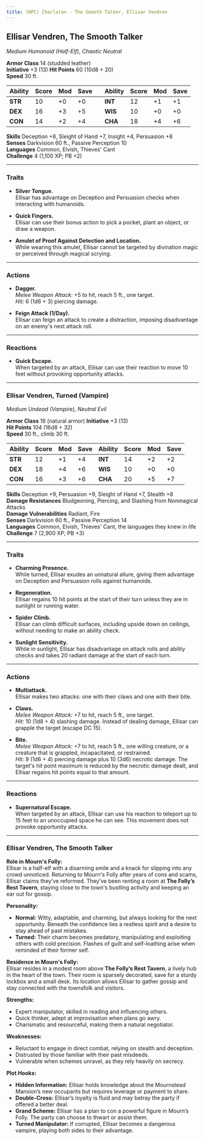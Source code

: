 ```yaml
---
title: (NPC) Charlatan - The Smooth Talker, Ellisar Vendren
---
```



## **Ellisar Vendren, The Smooth Talker**

_Medium Humanoid (Half-Elf), Chaotic Neutral_

**Armor Class** 14 (studded leather)             
**Initiative** +3 (13) 
**Hit Points** 60 (10d8 + 20)  
**Speed** 30 ft.

| Ability | Score | Mod | Save |     | Ability | Score | Mod | Save |
| ------- | ----- | --- | ---- | --- | ------- | ----- | --- | ---- |
| **STR** | 10    | +0  | +0   |     | **INT** | 12    | +1  | +1   |
| **DEX** | 16    | +3  | +5   |     | **WIS** | 10    | +0  | +0   |
| **CON** | 14    | +2  | +4   |     | **CHA** | 18    | +4  | +6   |

**Skills** Deception +8, Sleight of Hand +7, Insight +4, Persuasion +8  
**Senses** Darkvision 60 ft., Passive Perception 10  
**Languages** Common, Elvish, Thieves' Cant  
**Challenge** 4 (1,100 XP; PB +2)

---

### **Traits**

- **Silver Tongue.**  
    Ellisar has advantage on Deception and Persuasion checks when interacting with humanoids.
    
- **Quick Fingers.**  
    Ellisar can use their bonus action to pick a pocket, plant an object, or draw a weapon.
    
- **Amulet of Proof Against Detection and Location.**  
    While wearing this amulet, Ellisar cannot be targeted by divination magic or perceived through magical scrying.
    

---

### **Actions**

- **Dagger.**  
    _Melee Weapon Attack:_ +5 to hit, reach 5 ft., one target.  
    _Hit:_ 6 (1d6 + 3) piercing damage.
    
- **Feign Attack (1/Day).**  
    Ellisar can feign an attack to create a distraction, imposing disadvantage on an enemy's next attack roll.
    

---

### **Reactions**

- **Quick Escape.**  
    When targeted by an attack, Ellisar can use their reaction to move 10 feet without provoking opportunity attacks.

---

### **Ellisar Vendren, Turned (Vampire)**

_Medium Undead (Vampire), Neutral Evil_

**Armor Class** 16 (natural armor)                          **Initiative** +3 (13)  
**Hit Points** 104 (16d8 + 32)  
**Speed** 30 ft., climb 30 ft.

|Ability|Score|Mod|Save|Ability|Score|Mod|Save|
|---|---|---|---|---|---|---|---|
|**STR**|12|+1|+4|**INT**|14|+2|+2|
|**DEX**|18|+4|+6|**WIS**|10|+0|+0|
|**CON**|16|+3|+6|**CHA**|20|+5|+7|

**Skills** Deception +9, Persuasion +9, Sleight of Hand +7, Stealth +8  
**Damage Resistances** Bludgeoning, Piercing, and Slashing from Nonmagical Attacks  
**Damage Vulnerabilities** Radiant, Fire  
**Senses** Darkvision 60 ft., Passive Perception 14  
**Languages** Common, Elvish, Thieves' Cant, the languages they knew in life  
**Challenge** 7 (2,900 XP; PB +3)

---

### **Traits**

- **Charming Presence.**  
    While turned, Ellisar exudes an unnatural allure, giving them advantage on Deception and Persuasion rolls against humanoids.
    
- **Regeneration.**  
    Ellisar regains 10 hit points at the start of their turn unless they are in sunlight or running water.
    
- **Spider Climb.**  
    Ellisar can climb difficult surfaces, including upside down on ceilings, without needing to make an ability check.
    
- **Sunlight Sensitivity.**  
    While in sunlight, Ellisar has disadvantage on attack rolls and ability checks and takes 20 radiant damage at the start of each turn.
    

---

### **Actions**

- **Multiattack.**  
    Ellisar makes two attacks: one with their claws and one with their bite.
    
- **Claws.**  
    _Melee Weapon Attack:_ +7 to hit, reach 5 ft., one target.  
    _Hit:_ 10 (1d8 + 4) slashing damage. Instead of dealing damage, Ellisar can grapple the target (escape DC 15).
    
- **Bite.**  
    _Melee Weapon Attack:_ +7 to hit, reach 5 ft., one willing creature, or a creature that is grappled, incapacitated, or restrained.  
    _Hit:_ 9 (1d6 + 4) piercing damage plus 10 (3d6) necrotic damage. The target's hit point maximum is reduced by the necrotic damage dealt, and Ellisar regains hit points equal to that amount.
    

---

### **Reactions**

- **Supernatural Escape.**  
    When targeted by an attack, Ellisar can use his reaction to teleport up to 15 feet to an unoccupied space he can see. This movement does not provoke opportunity attacks.

---

### **Ellisar Vendren, The Smooth Talker**

**Role in Mourn's Folly:**  
Ellisar is a half-elf with a disarming smile and a knack for slipping into any crowd unnoticed. Returning to Mourn's Folly after years of cons and scams, Ellisar claims they’ve reformed. They’ve been renting a room at **The Folly’s Rest Tavern**, staying close to the town's bustling activity and keeping an ear out for gossip.

**Personality:**

- **Normal:** Witty, adaptable, and charming, but always looking for the next opportunity. Beneath the confidence lies a restless spirit and a desire to stay ahead of past mistakes.
- **Turned:** Their charm becomes predatory, manipulating and exploiting others with cold precision. Flashes of guilt and self-loathing arise when reminded of their former self.

**Residence in Mourn's Folly:**  
Ellisar resides in a modest room above **The Folly’s Rest Tavern**, a lively hub in the heart of the town. Their room is sparsely decorated, save for a sturdy lockbox and a small desk. Its location allows Ellisar to gather gossip and stay connected with the townsfolk and visitors.

**Strengths:**

- Expert manipulator, skilled in reading and influencing others.
- Quick thinker, adept at improvisation when plans go awry.
- Charismatic and resourceful, making them a natural negotiator.

**Weaknesses:**

- Reluctant to engage in direct combat, relying on stealth and deception.
- Distrusted by those familiar with their past misdeeds.
- Vulnerable when schemes unravel, as they rely heavily on secrecy.

**Plot Hooks:**

- **Hidden Information:** Ellisar holds knowledge about the Mournstead Mansion’s new occupants but requires leverage or payment to share.
- **Double-Cross:** Ellisar’s loyalty is fluid and may betray the party if offered a better deal.
- **Grand Scheme:** Ellisar has a plan to con a powerful figure in Mourn’s Folly. The party can choose to thwart or assist them.
- **Turned Manipulator:** If corrupted, Ellisar becomes a dangerous vampire, playing both sides to their advantage.